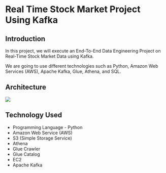 # Real Time Stock Market Project Using Kafka

## Introduction
In this project, we will execute an End-To-End Data Engineering Project on Real-Time Stock Market Data using Kafka.

We are going to use different technologies such as Python, Amazon Web Services (AWS), Apache Kafka, Glue, Athena, and SQL.

## Architecture

![](/assets/images/Architecture.jpg)


## Technology Used

* Programming Language - Python
* Amazon Web Service (AWS)
* S3 (Simple Storage Service)
* Athena
* Glue Crawler
* Glue Catalog
* EC2
* Apache Kafka
